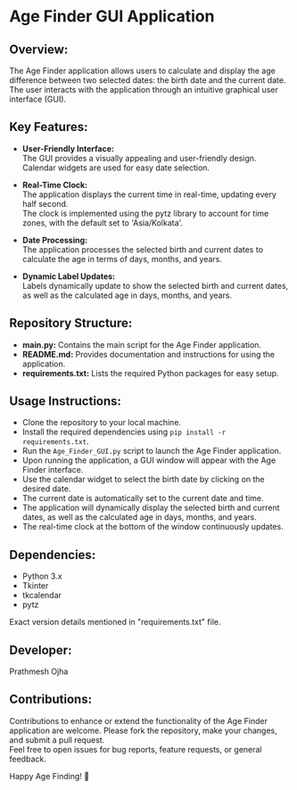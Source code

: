 # Age Finder GUI Application

## Overview:
  The Age Finder application allows users to calculate and display the age difference between two selected dates: the birth date and the current date. The user interacts with the application through an intuitive graphical user interface (GUI).

## Key Features:
  - **User-Friendly Interface:**  
    The GUI provides a visually appealing and user-friendly design.  
    Calendar widgets are used for easy date selection.

  - **Real-Time Clock:**  
    The application displays the current time in real-time, updating every half second.  
    The clock is implemented using the pytz library to account for time zones, with the default set to 'Asia/Kolkata'.

  - **Date Processing:**  
    The application processes the selected birth and current dates to calculate the age in terms of days, months, and years.

  - **Dynamic Label Updates:**  
    Labels dynamically update to show the selected birth and current dates, as well as the calculated age in days, months, and years.

## Repository Structure:
  - **main.py:** Contains the main script for the Age Finder application.
  - **README.md:** Provides documentation and instructions for using the application.
  - **requirements.txt:** Lists the required Python packages for easy setup.

## Usage Instructions:
  - Clone the repository to your local machine.
  - Install the required dependencies using `pip install -r requirements.txt`.
  - Run the `Age_Finder_GUI.py` script to launch the Age Finder application.
  - Upon running the application, a GUI window will appear with the Age Finder interface.
  - Use the calendar widget to select the birth date by clicking on the desired date.
  - The current date is automatically set to the current date and time.
  - The application will dynamically display the selected birth and current dates, as well as the calculated age in days, months, and years.
  - The real-time clock at the bottom of the window continuously updates.

## Dependencies:
  - Python 3.x
  - Tkinter
  - tkcalendar
  - pytz

Exact version details mentioned in "requirements.txt" file.

## Developer:
  Prathmesh Ojha

## Contributions:
  Contributions to enhance or extend the functionality of the Age Finder application are welcome. Please fork the repository, make your changes, and submit a pull request.  
  Feel free to open issues for bug reports, feature requests, or general feedback.

Happy Age Finding! 🎉
